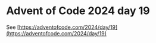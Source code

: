 # Advent of Code 2024 day 19

See [https://adventofcode.com/2024/day/19](https://adventofcode.com/2024/day/19)
